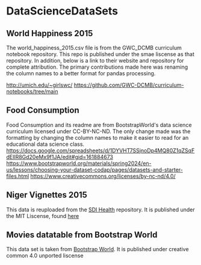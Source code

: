 # DataScienceDataSets

## World Happiness 2015
The world_happiness_2015.csv file is from the GWC_DCMB curriculum notebook repository. This repo is published under the smae liscense as that repository. In addition, below is a link to their website and repository for complete attribution. The primary contributions made here was renaming the column names to a better format for pandas processing. 

http://umich.edu/~girlswc/
https://github.com/GWC-DCMB/curriculum-notebooks/tree/main

## Food Consumption
Food Consumption and its readme are from BootstrapWorld's data science curriculum licensed under CC-BY-NC-ND. The only change made was the formatting by changing the column names to make it easier to read for an educational data science class. 
https://docs.google.com/spreadsheets/d/1DYVHT7SSjnoDp4MQ80Z1qZSqFdEIlR8Gd20eMx9f1JA/edit#gid=161884673
https://www.bootstrapworld.org/materials/spring2024/en-us/lessons/choosing-your-dataset-codap/pages/datasets-and-starter-files.html
https://www.creativecommons.org/licenses/by-nc-nd/4.0/

## Niger Vignettes 2015
This data is reuploaded from the [SDI Health](https://github.com/worldbank/SDI-Health?tab=readme-ov-file) repository. It is published under the MIT Liscense, found [here](https://github.com/worldbank/SDI-Health/blob/master/LICENSE)

## Movies datatable from Bootstrap World
This data set is taken from [Bootstrap World](https://www.bootstrapworld.org/materials/spring2024/en-us/lessons/choosing-your-dataset-codap/pages/datasets-and-starter-files.html). It is published under creative common 4.0 unported liscense 

